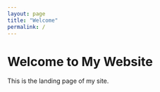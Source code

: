 ```yaml
---
layout: page
title: "Welcome"
permalink: /
---
```

# Welcome to My Website
This is the landing page of my site.
